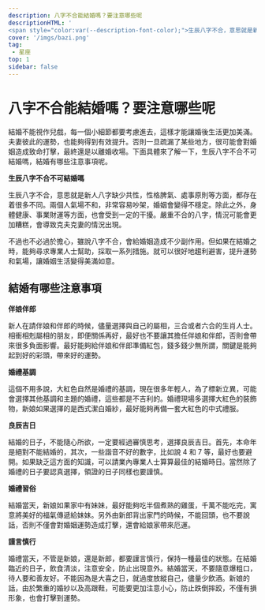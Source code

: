 ```yaml
---
description: 八字不合能結婚嗎？要注意哪些呢
descriptionHTML: '
<span style="color:var(--description-font-color);">生辰八字不合，意思就是新人八字缺少共性，性格脾氣、處事原則等方面，都存在着很多不同</span>'
cover: '/imgs/bazi.png'
tag:
 - 星座
top: 1
sidebar: false
---
```


# 八字不合能結婚嗎？要注意哪些呢

結婚不能視作兒戲，每一個小細節都要考慮進去，這樣才能讓婚後生活更加美滿。夫妻彼此的運勢，也能夠得到有效提升。否則一旦疏漏了某些地方，很可能會對婚姻造成致命打擊，最終還是以離婚收場。下面具體來了解一下，生辰八字不合不可結婚嗎，結婚有哪些注意事項呢。

**生辰八字不合不可結婚嗎**

生辰八字不合，意思就是新人八字缺少共性，性格脾氣、處事原則等方面，都存在着很多不同。兩個人氣場不和，非常容易吵架，婚姻會變得不穩定。除此之外，身體健康、事業財運等方面，也會受到一定的干擾。嚴重不合的八字，情況可能會更加糟糕，會導致克夫克妻的情況出現。

不過也不必過於擔心，雖說八字不合，會給婚姻造成不少副作用。但如果在結婚之時，能夠尋求專業人士幫助，採取一系列措施。就可以很好地趨利避害，提升運勢和氣場，讓婚姻生活變得美滿如意。

## 結婚有哪些注意事項

**伴娘伴郎**

新人在請伴娘和伴郎的時候，儘量選擇與自己的屬相，三合或者六合的生肖人士。相衝相剋屬相的朋友，即便關係再好，最好也不要讓其擔任伴娘和伴郎，否則會帶來很多負面影響。最好能夠給伴娘和伴郎準備紅包，錢多錢少無所謂，關鍵是能夠起到好的彩頭，帶來好的運勢。

**婚禮基調**

這個不用多說，大紅色自然是婚禮的基調，現在很多年輕人，為了標新立異，可能會選擇其他基調和主題的婚禮，這些都是不吉利的。婚禮現場多選擇大紅色的裝飾物，新娘如果選擇的是西式潔白婚紗，最好能夠再備一套大紅色的中式禮服。

**良辰吉日**

結婚的日子，不能隨心所欲，一定要經過審慎思考，選擇良辰吉日。首先，本命年是絕對不能結婚的，其次，一些諧音不好的數字，比如說 4 和 7 等，最好也要避開。如果缺乏這方面的知識，可以請業內專業人士算算最佳的結婚時日。當然除了婚禮的日子要認真選擇，領證的日子同樣也要謹慎。

**婚禮習俗**

結婚當天，新娘如果家中有妹妹，最好能夠吃半個煮熟的雞蛋，千萬不能吃完，寓意將美好的福氣傳遞給妹妹。另外由新郎背出家門的時候，不能回頭，也不要說話，否則不僅會對婚姻運勢造成打擊，還會給娘家帶來厄運。

**謹言慎行**

婚禮當天，不管是新娘，還是新郎，都要謹言慎行，保持一種最佳的狀態。在結婚臨近的日子，飲食清淡，注意安全，防止出現意外。結婚當天，不要隨意爆粗口，待人要和善友好。不能因為是大喜之日，就過度放縱自己，儘量少飲酒。新娘的話，由於繁重的婚紗以及高跟鞋，可能要更加注意小心，防止跌倒摔跤，不僅有損形象，也會打擊到運勢。
